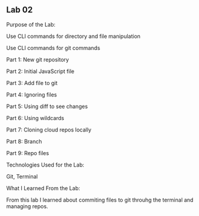 ## Lab 02

Purpose of the Lab:

Use CLI commands for directory and file manipulation

Use CLI commands for git commands

Part 1: New git repository

Part 2: Initial JavaScript file

Part 3: Add file to git

Part 4: Ignoring files

Part 5: Using diff to see changes

Part 6: Using wildcards


Part 7: Cloning cloud repos locally

Part 8: Branch

Part 9: Repo files


Technologies Used for the Lab:

Git, Terminal

What I Learned From the Lab:

From this lab I learned about commiting files to git throuhg the terminal and managing repos. 



